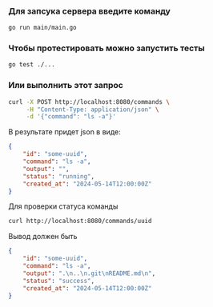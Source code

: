 ### Для запсука сервера введите команду
```bash
go run main/main.go
```

### Чтобы протестировать можно запустить тесты
```bash
go test ./...
```
### Или выполнить этот запрос
```bash
curl -X POST http://localhost:8080/commands \
     -H "Content-Type: application/json" \
     -d '{"command": "ls -a"}'

```

В результате придет json в виде:

```json
{
    "id": "some-uuid",
    "command": "ls -a",
    "output": "",
    "status": "running",
    "created_at": "2024-05-14T12:00:00Z"
}

```

Для проверки статуса команды

```bash
curl http://localhost:8080/commands/uuid
```

Вывод должен быть 

```json
{
    "id": "some-uuid",
    "command": "ls -a",
    "output": ".\n..\n.git\nREADME.md\n",
    "status": "success",
    "created_at": "2024-05-14T12:00:00Z"
}
```